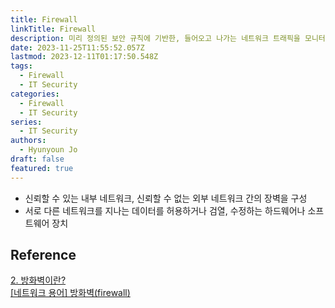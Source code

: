 ```yaml
---
title: Firewall
linkTitle: Firewall
description: 미리 정의된 보안 규칙에 기반한, 들어오고 나가는 네트워크 트래픽을 모니터링하고 제어하는 네트워크 보안 시스템
date: 2023-11-25T11:55:52.057Z
lastmod: 2023-12-11T01:17:50.548Z
tags:
  - Firewall
  - IT Security
categories:
  - Firewall
  - IT Security
series:
  - IT Security
authors:
  - Hyunyoun Jo
draft: false
featured: true
---
```


- 신뢰할 수 있는 내부 네트워크, 신뢰할 수 없는 외부 네트워크 간의 장벽을 구성
- 서로 다른 네트워크를 지나는 데이터를 허용하거나 검열, 수정하는 하드웨어나 소프트웨어 장치

## Reference

[2. 방화벽이란?](https://velog.io/@dj_90/2.-%EB%B0%A9%ED%99%94%EB%B2%BD%EC%9D%B4%EB%9E%80)  
[[네트워크 용어] 방화벽(firewall)](https://information.koreainfoguide.com/entry/%EB%84%A4%ED%8A%B8%EC%9B%8C%ED%81%AC-%EB%B3%B4%EC%95%88-%EB%B0%A9%ED%99%94%EB%B2%BD-%EB%84%A4%ED%8A%B8%EC%9B%8C%ED%81%AC%EB%B0%A9%ED%99%94%EB%B2%BD-%EB%B0%A9%ED%99%94%EB%B2%BD%EC%9D%B4%EB%9E%80-firewall)
